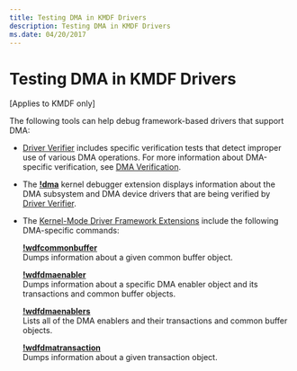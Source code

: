 ```yaml
---
title: Testing DMA in KMDF Drivers
description: Testing DMA in KMDF Drivers
ms.date: 04/20/2017
---
```


# Testing DMA in KMDF Drivers


\[Applies to KMDF only\]

The following tools can help debug framework-based drivers that support DMA:

-   [Driver Verifier](../devtest/driver-verifier.md) includes specific verification tests that detect improper use of various DMA operations. For more information about DMA-specific verification, see [DMA Verification](../devtest/dma-verification.md).

-   The [**!dma**](../debugger/-dma.md) kernel debugger extension displays information about the DMA subsystem and DMA device drivers that are being verified by [Driver Verifier](../devtest/driver-verifier.md).

-   The [Kernel-Mode Driver Framework Extensions](../debugger/kernel-mode-driver-framework-extensions--wdfkd-dll-.md) include the following DMA-specific commands:

    <a href="" id="-wdfcommonbuffer"></a>[**!wdfcommonbuffer**](../debugger/-wdfkd-wdfcommonbuffer.md)  
    Dumps information about a given common buffer object.

    <a href="" id="-wdfdmaenabler"></a>[**!wdfdmaenabler**](../debugger/-wdfkd-wdfdmaenabler.md)  
    Dumps information about a specific DMA enabler object and its transactions and common buffer objects.

    <a href="" id="-wdfdmaenablers"></a>[**!wdfdmaenablers**](../debugger/-wdfkd-wdfdmaenablers.md)  
    Lists all of the DMA enablers and their transactions and common buffer objects.

    <a href="" id="-wdfdmatransaction"></a>[**!wdfdmatransaction**](../debugger/-wdfkd-wdfdmatransaction.md)  
    Dumps information about a given transaction object.

 

